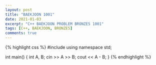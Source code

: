 ```yaml
---
layout: post
title: "BAEKJOON 1001"
date: 2021-01-03
excerpt: "C++ BAEKJOON PROBLEM BRONZE5 1001"
tags: [C++, BAEKJOON, BRONZE5]
comments: true
---
```


{% highlight css %} 
#include <iostream>
using namespace std;

int main()
{
	int A, B;
	cin >> A >> B;
	cout << A - B;
}
{% endhighlight %}